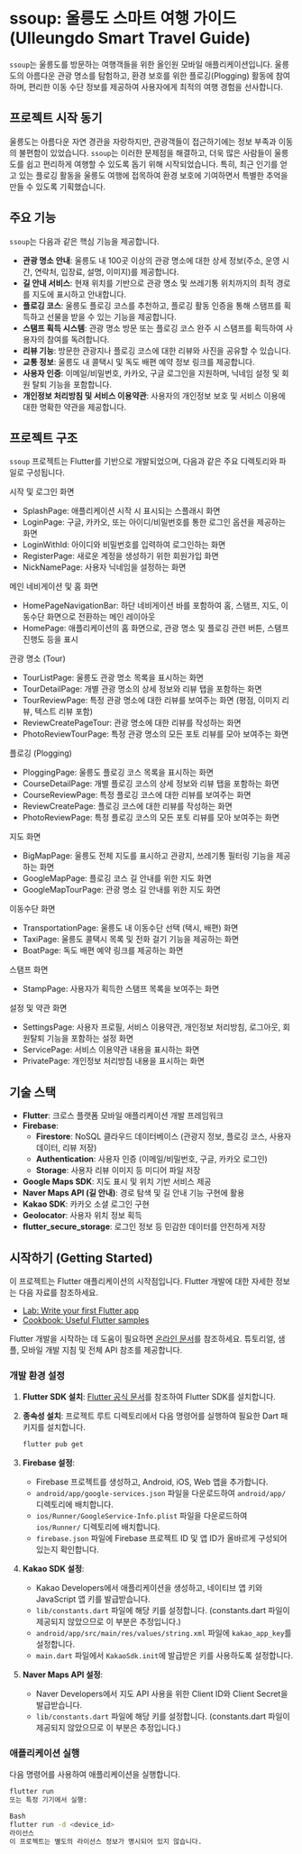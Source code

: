 # ssoup: 울릉도 스마트 여행 가이드 (Ulleungdo Smart Travel Guide)

`ssoup`는 울릉도를 방문하는 여행객들을 위한 올인원 모바일 애플리케이션입니다. 울릉도의 아름다운 관광 명소를 탐험하고, 환경 보호를 위한 플로깅(Plogging) 활동에 참여하며, 편리한 이동 수단 정보를 제공하여 사용자에게 최적의 여행 경험을 선사합니다.

## 프로젝트 시작 동기

울릉도는 아름다운 자연 경관을 자랑하지만, 관광객들이 접근하기에는 정보 부족과 이동의 불편함이 있었습니다. `ssoup`는 이러한 문제점을 해결하고, 더욱 많은 사람들이 울릉도를 쉽고 편리하게 여행할 수 있도록 돕기 위해 시작되었습니다. 특히, 최근 인기를 얻고 있는 플로깅 활동을 울릉도 여행에 접목하여 환경 보호에 기여하면서 특별한 추억을 만들 수 있도록 기획했습니다.

## 주요 기능

`ssoup`는 다음과 같은 핵심 기능을 제공합니다.

* **관광 명소 안내**: 울릉도 내 100곳 이상의 관광 명소에 대한 상세 정보(주소, 운영 시간, 연락처, 입장료, 설명, 이미지)를 제공합니다.
* **길 안내 서비스**: 현재 위치를 기반으로 관광 명소 및 쓰레기통 위치까지의 최적 경로를 지도에 표시하고 안내합니다.
* **플로깅 코스**: 울릉도 플로깅 코스를 추천하고, 플로깅 활동 인증을 통해 스탬프를 획득하고 선물을 받을 수 있는 기능을 제공합니다.
* **스탬프 획득 시스템**: 관광 명소 방문 또는 플로깅 코스 완주 시 스탬프를 획득하여 사용자의 참여를 독려합니다.
* **리뷰 기능**: 방문한 관광지나 플로깅 코스에 대한 리뷰와 사진을 공유할 수 있습니다.
* **교통 정보**: 울릉도 내 콜택시 및 독도 배편 예약 정보 링크를 제공합니다.
* **사용자 인증**: 이메일/비밀번호, 카카오, 구글 로그인을 지원하며, 닉네임 설정 및 회원 탈퇴 기능을 포함합니다.
* **개인정보 처리방침 및 서비스 이용약관**: 사용자의 개인정보 보호 및 서비스 이용에 대한 명확한 약관을 제공합니다.

## 프로젝트 구조

`ssoup` 프로젝트는 Flutter를 기반으로 개발되었으며, 다음과 같은 주요 디렉토리와 파일로 구성됩니다.

시작 및 로그인 화면
   - SplashPage: 애플리케이션 시작 시 표시되는 스플래시 화면
   - LoginPage: 구글, 카카오, 또는 아이디/비밀번호를 통한 로그인 옵션을 제공하는 화면
   - LoginWithId: 아이디와 비밀번호를 입력하여 로그인하는 화면
   - RegisterPage: 새로운 계정을 생성하기 위한 회원가입 화면
   - NickNamePage: 사용자 닉네임을 설정하는 화면

메인 네비게이션 및 홈 화면
   - HomePageNavigationBar: 하단 네비게이션 바를 포함하여 홈, 스탬프, 지도, 이동수단 화면으로 전환하는 메인 레이아웃
   - HomePage: 애플리케이션의 홈 화면으로, 관광 명소 및 플로깅 관련 버튼, 스탬프 진행도 등을 표시

관광 명소 (Tour)
   - TourListPage: 울릉도 관광 명소 목록을 표시하는 화면
   - TourDetailPage: 개별 관광 명소의 상세 정보와 리뷰 탭을 포함하는 화면
   - TourReviewPage: 특정 관광 명소에 대한 리뷰를 보여주는 화면 (평점, 이미지 리뷰, 텍스트 리뷰 포함)
   - ReviewCreatePageTour: 관광 명소에 대한 리뷰를 작성하는 화면
   - PhotoReviewTourPage: 특정 관광 명소의 모든 포토 리뷰를 모아 보여주는 화면

플로깅 (Plogging)
   - PloggingPage: 울릉도 플로깅 코스 목록을 표시하는 화면
   - CourseDetailPage: 개별 플로깅 코스의 상세 정보와 리뷰 탭을 포함하는 화면
   - CourseReviewPage: 특정 플로깅 코스에 대한 리뷰를 보여주는 화면
   - ReviewCreatePage: 플로깅 코스에 대한 리뷰를 작성하는 화면
   - PhotoReviewPage: 특정 플로깅 코스의 모든 포토 리뷰를 모아 보여주는 화면

지도 화면
   - BigMapPage: 울릉도 전체 지도를 표시하고 관광지, 쓰레기통 필터링 기능을 제공하는 화면
   - GoogleMapPage: 플로깅 코스 길 안내를 위한 지도 화면
   - GoogleMapTourPage: 관광 명소 길 안내를 위한 지도 화면

이동수단 화면
   - TransportationPage: 울릉도 내 이동수단 선택 (택시, 배편) 화면
   - TaxiPage: 울릉도 콜택시 목록 및 전화 걸기 기능을 제공하는 화면
   - BoatPage: 독도 배편 예약 링크를 제공하는 화면

스탬프 화면
   - StampPage: 사용자가 획득한 스탬프 목록을 보여주는 화면

설정 및 약관 화면
   - SettingsPage: 사용자 프로필, 서비스 이용약관, 개인정보 처리방침, 로그아웃, 회원탈퇴 기능을 포함하는 설정 화면
   - ServicePage: 서비스 이용약관 내용을 표시하는 화면
   - PrivatePage: 개인정보 처리방침 내용을 표시하는 화면

## 기술 스택

* **Flutter**: 크로스 플랫폼 모바일 애플리케이션 개발 프레임워크
* **Firebase**:
    * **Firestore**: NoSQL 클라우드 데이터베이스 (관광지 정보, 플로깅 코스, 사용자 데이터, 리뷰 저장)
    * **Authentication**: 사용자 인증 (이메일/비밀번호, 구글, 카카오 로그인)
    * **Storage**: 사용자 리뷰 이미지 등 미디어 파일 저장
* **Google Maps SDK**: 지도 표시 및 위치 기반 서비스 제공
* **Naver Maps API (길 안내)**: 경로 탐색 및 길 안내 기능 구현에 활용
* **Kakao SDK**: 카카오 소셜 로그인 구현
* **Geolocator**: 사용자 위치 정보 획득
* **flutter_secure_storage**: 로그인 정보 등 민감한 데이터를 안전하게 저장

## 시작하기 (Getting Started)

이 프로젝트는 Flutter 애플리케이션의 시작점입니다. Flutter 개발에 대한 자세한 정보는 다음 자료를 참조하세요.

* [Lab: Write your first Flutter app](https://docs.flutter.dev/get-started/codelab)
* [Cookbook: Useful Flutter samples](https://docs.flutter.dev/cookbook)

Flutter 개발을 시작하는 데 도움이 필요하면 [온라인 문서](https://docs.flutter.dev/)를 참조하세요. 튜토리얼, 샘플, 모바일 개발 지침 및 전체 API 참조를 제공합니다.

### 개발 환경 설정

1.  **Flutter SDK 설치**: [Flutter 공식 문서](https://flutter.dev/docs/get-started/install)를 참조하여 Flutter SDK를 설치합니다.
2.  **종속성 설치**: 프로젝트 루트 디렉토리에서 다음 명령어를 실행하여 필요한 Dart 패키지를 설치합니다.

    ```bash
    flutter pub get
    ```
3.  **Firebase 설정**:
    * Firebase 프로젝트를 생성하고, Android, iOS, Web 앱을 추가합니다.
    * `android/app/google-services.json` 파일을 다운로드하여 `android/app/` 디렉토리에 배치합니다.
    * `ios/Runner/GoogleService-Info.plist` 파일을 다운로드하여 `ios/Runner/` 디렉토리에 배치합니다.
    * `firebase.json` 파일에 Firebase 프로젝트 ID 및 앱 ID가 올바르게 구성되어 있는지 확인합니다.
4.  **Kakao SDK 설정**:
    * Kakao Developers에서 애플리케이션을 생성하고, 네이티브 앱 키와 JavaScript 앱 키를 발급받습니다.
    * `lib/constants.dart` 파일에 해당 키를 설정합니다. (constants.dart 파일이 제공되지 않았으므로 이 부분은 추정입니다.)
    * `android/app/src/main/res/values/string.xml` 파일에 `kakao_app_key`를 설정합니다.
    * `main.dart` 파일에서 `KakaoSdk.init`에 발급받은 키를 사용하도록 설정합니다.
5.  **Naver Maps API 설정**:
    * Naver Developers에서 지도 API 사용을 위한 Client ID와 Client Secret을 발급받습니다.
    * `lib/constants.dart` 파일에 해당 키를 설정합니다. (constants.dart 파일이 제공되지 않았으므로 이 부분은 추정입니다.)

### 애플리케이션 실행

다음 명령어를 사용하여 애플리케이션을 실행합니다.

```bash
flutter run
또는 특정 기기에서 실행:

Bash
flutter run -d <device_id>
라이선스
이 프로젝트는 별도의 라이선스 정보가 명시되어 있지 않습니다.
